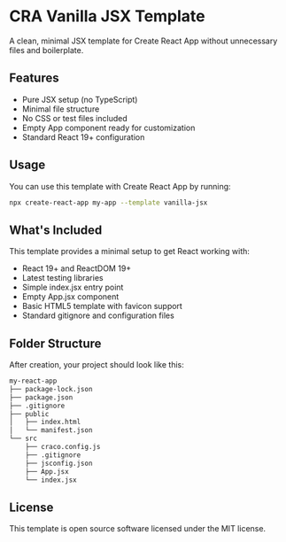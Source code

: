 # CRA Vanilla JSX Template

A clean, minimal JSX template for Create React App without unnecessary files and boilerplate.

## Features

- Pure JSX setup (no TypeScript)
- Minimal file structure
- No CSS or test files included
- Empty App component ready for customization
- Standard React 19+ configuration

## Usage

You can use this template with Create React App by running:

```sh
npx create-react-app my-app --template vanilla-jsx
```

## What's Included

This template provides a minimal setup to get React working with:

- React 19+ and ReactDOM 19+
- Latest testing libraries
- Simple index.jsx entry point
- Empty App.jsx component
- Basic HTML5 template with favicon support
- Standard gitignore and configuration files

## Folder Structure

After creation, your project should look like this:

```txt
my-react-app
├── package-lock.json
├── package.json
├── .gitignore
├── public
│   ├── index.html
│   └── manifest.json
└── src
    ├── craco.config.js
    ├── .gitignore
    ├── jsconfig.json
    ├── App.jsx
    └── index.jsx
```

## License

This template is open source software licensed under the MIT license.